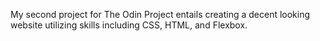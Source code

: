 My second project for The Odin Project entails creating a decent looking website utilizing skills including CSS, HTML, and Flexbox.